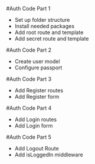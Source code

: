 #Auth Code Part 1
* Set up folder structure
* Install needed packages
* Add root route and template
* Add secret route and template

#Auth Code Part 2
* Create user model
* Configure passport

#Auth Code Part 3
* Add Register routes
* Add Register form

#Auth Code Part 4
* Add Login routes
* Add Login form

#Auth Code Part 5
* Add Logout Route
* Add isLoggedIn middleware